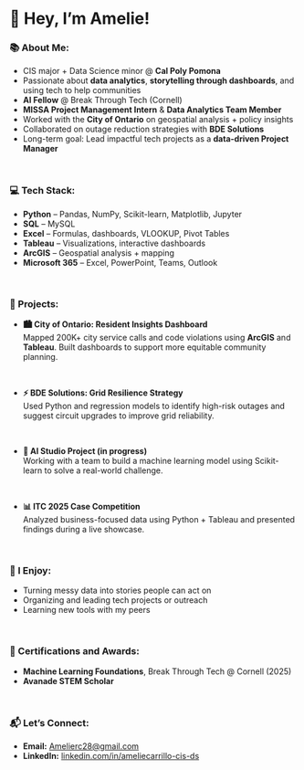 # 👋 Hey, I’m Amelie!

### 📚 About Me:
- CIS major + Data Science minor @ **Cal Poly Pomona**  
- Passionate about **data analytics**, **storytelling through dashboards**, and using tech to help communities  
- **AI Fellow** @ Break Through Tech (Cornell)  
- **MISSA Project Management Intern** & **Data Analytics Team Member**  
- Worked with the **City of Ontario** on geospatial analysis + policy insights  
- Collaborated on outage reduction strategies with **BDE Solutions**  
- Long-term goal: Lead impactful tech projects as a **data-driven Project Manager**  
<br>

### 💻 Tech Stack:
- **Python** – Pandas, NumPy, Scikit-learn, Matplotlib, Jupyter  
- **SQL** – MySQL  
- **Excel** – Formulas, dashboards, VLOOKUP, Pivot Tables  
- **Tableau** – Visualizations, interactive dashboards  
- **ArcGIS** – Geospatial analysis + mapping  
- **Microsoft 365** – Excel, PowerPoint, Teams, Outlook  
<br>

### 📁 Projects:
- **🏙️ City of Ontario: Resident Insights Dashboard**  
  Mapped 200K+ city service calls and code violations using **ArcGIS** and **Tableau**. Built dashboards to support more equitable community planning.  
<br>

- **⚡ BDE Solutions: Grid Resilience Strategy**  
  Used Python and regression models to identify high-risk outages and suggest circuit upgrades to improve grid reliability.  
<br>

- **🤖 AI Studio Project (in progress)**  
  Working with a team to build a machine learning model using Scikit-learn to solve a real-world challenge.  
<br>

- **📊 ITC 2025 Case Competition**  
  Analyzed business-focused data using Python + Tableau and presented findings during a live showcase.  
<br>

### 🤍 I Enjoy:
- Turning messy data into stories people can act on  
- Organizing and leading tech projects or outreach  
- Learning new tools with my peers  
<br>

### 🏅 Certifications and Awards:
- **Machine Learning Foundations**, Break Through Tech @ Cornell (2025)  
- **Avanade STEM Scholar**  
<br>

### 📬 Let’s Connect:
- **Email:** Amelierc28@gmail.com  
- **LinkedIn:** [linkedin.com/in/ameliecarrillo-cis-ds](https://www.linkedin.com/in/ameliecarrillo-cis-ds)  
<br>


